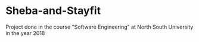 # Sheba-and-Stayfit

Project done in the course "Software Engineering" at North South University in the year 2018
